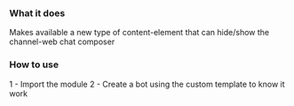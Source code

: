 ### What it does

Makes available a new type of content-element that can hide/show the channel-web chat composer

### How to use

1 - Import the module
2 - Create a bot using the custom template to know it work
